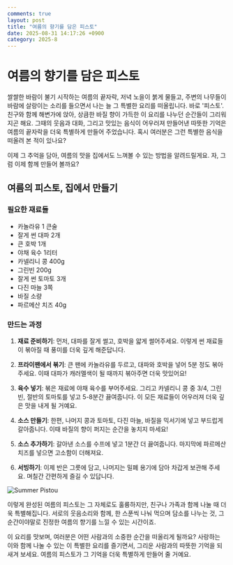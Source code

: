```yaml
---
comments: true
layout: post
title: "여름의 향기를 담은 피스토"
date: 2025-08-31 14:17:26 +0900
category: 2025-8
---
```


# 여름의 향기를 담은 피스토

쌀쌀한 바람이 불기 시작하는 여름의 끝자락, 저녁 노을이 붉게 물들고, 주변의 나무들이 바람에 살랑이는 소리를 들으면서 나는 늘 그 특별한 요리를 떠올립니다. 바로 '피스토'. 친구와 함께 해변가에 앉아, 상큼한 바질 향이 가득한 이 요리를 나누던 순간들이 그리워지곤 해요. 그때의 웃음과 대화, 그리고 맛있는 음식이 어우러져 만들어낸 따뜻한 기억은 여름의 끝자락을 더욱 특별하게 만들어 주었습니다. 혹시 여러분은 그런 특별한 음식을 떠올려 본 적이 있나요?

이제 그 추억을 담아, 여름의 맛을 집에서도 느껴볼 수 있는 방법을 알려드릴게요. 자, 그럼 이제 함께 만들어 볼까요?

## 여름의 피스토, 집에서 만들기

### 필요한 재료들

- 카놀라유 1 큰술
- 잘게 썬 대파 2개
- 큰 호박 1개
- 야채 육수 1리터
- 카넬리니 콩 400g
- 그린빈 200g
- 잘게 썬 토마토 3개
- 다진 마늘 3쪽
- 바질 소량
- 파르메산 치즈 40g

### 만드는 과정

1. **재료 준비하기**: 먼저, 대파를 잘게 썰고, 호박을 얇게 썰어주세요. 이렇게 썬 재료들이 볶아질 때 풍미를 더욱 깊게 해준답니다.

2. **프라이팬에서 볶기**: 큰 팬에 카놀라유를 두르고, 대파와 호박을 넣어 5분 정도 볶아주세요. 이때 대파가 캐러멜색이 될 때까지 볶아주면 더욱 맛있어요!

3. **육수 넣기**: 볶은 재료에 야채 육수를 부어주세요. 그리고 카넬리니 콩 중 3/4, 그린빈, 절반의 토마토를 넣고 5-8분간 끓여줍니다. 이 모든 재료들이 어우러져 더욱 깊은 맛을 내게 될 거예요.

4. **소스 만들기**: 한편, 나머지 콩과 토마토, 다진 마늘, 바질을 믹서기에 넣고 부드럽게 갈아줍니다. 이때 바질의 향이 퍼지는 순간을 놓치지 마세요!

5. **소스 추가하기**: 갈아낸 소스를 수프에 넣고 1분간 더 끓여줍니다. 마지막에 파르메산 치즈를 넣으면 고소함이 더해져요.

6. **서빙하기**: 이제 반은 그릇에 담고, 나머지는 밀폐 용기에 담아 차갑게 보관해 주세요. 며칠간 간편하게 즐길 수 있답니다.

![Summer Pistou](https://www.themealdb.com/images/media/meals/rqtxvr1511792990.jpg)

이렇게 완성된 여름의 피스토는 그 자체로도 훌륭하지만, 친구나 가족과 함께 나눌 때 더욱 특별해집니다. 서로의 웃음소리와 함께, 한 스푼씩 나눠 먹으며 담소를 나누는 것, 그 순간이야말로 진정한 여름의 향기를 느낄 수 있는 시간이죠.

이 요리를 맛보며, 여러분은 어떤 사람과의 소중한 순간을 떠올리게 될까요? 사랑하는 이와 함께 나눌 수 있는 이 특별한 요리를 즐기면서, 그리운 사람과의 따뜻한 기억을 되새겨 보세요. 여름의 피스토가 그 기억을 더욱 특별하게 만들어 줄 거예요.
